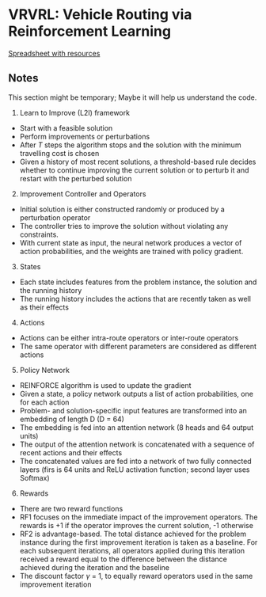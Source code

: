 # VRVRL: Vehicle Routing via Reinforcement Learning

[Spreadsheet with resources](https://docs.google.com/spreadsheets/d/1Q4Wk0HqszunIwziRhL87jSH6zn_71YOMRs9Lhxso2rk/edit?usp=sharing)


## Notes
This section might be temporary; Maybe it will help us understand the code.

1. Learn to Improve (L2I) framework
- Start with a feasible solution
- Perform improvements or perturbations
- After *T* steps the algorithm stops and the solution with the minimum travelling cost is chosen
- Given a history of most recent solutions, a threshold-based rule decides whether to continue improving the current solution or to perturb it and restart with the perturbed solution

2. Improvement Controller and Operators
- Initial solution is either constructed randomly or produced by a perturbation operator
- The controller tries to improve the solution without violating any constraints. 
- With current state as input, the neural network produces a vector of action probabilities, and the weights are trained with policy gradient.

3. States
- Each state includes features from the problem instance, the solution and the running history
- The running history includes the actions that are recently taken as well as their effects

4. Actions
- Actions can be either intra-route operators or inter-route operators
- The same operator with different parameters are considered as different actions

5. Policy Network
- REINFORCE algorithm is used to update the gradient
- Given a state, a policy network outputs a list of action probabilities, one for each action
- Problem- and solution-specific input features are transformed into an embedding of length D (D = 64)
- The embedding is fed into an attention network (8 heads and 64 output units)
- The output of the attention network is concatenated with a sequence of recent actions and their effects
- The concatenated values are fed into a network of two fully connected layers (firs is 64 units and ReLU activation function; second layer uses Softmax)

6. Rewards
- There are two reward functions
- RF1 focuses on the immediate impact of the improvement operators. The rewards is +1 if the operator improves the current solution, -1 otherwise
- RF2 is advantage-based. The total distance achieved for the problem instance during the first improvement iteration is taken as a baseline. For each subsequent iterations, all operators applied during this iteration received a reward equal to the difference between the distance achieved during the iteration and the baseline
- The discount factor $\gamma$ = 1, to equally reward operators used in the same improvement iteration
